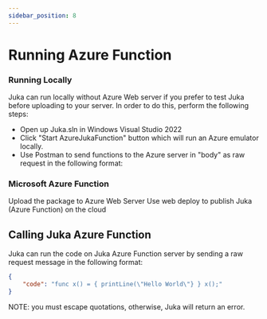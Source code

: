 ```yaml
---
sidebar_position: 8
---
```


# Running Azure Function

### Running Locally
Juka can run locally without Azure Web server if you prefer to 
test Juka before uploading to your server.
In order to do this, perform the following steps:
- Open up Juka.sln in Windows Visual Studio 2022
- Click "Start AzureJukaFunction" button which will run an Azure emulator locally.
- Use Postman to send functions to the Azure server in "body" as raw request in the following format:


### Microsoft Azure Function
Upload the package to Azure Web Server
Use web deploy to publish Juka (Azure Function) on the cloud

## Calling Juka Azure Function

Juka can run the code on Juka Azure Function server by sending a raw request message in the following format:

```json
{
    "code": "func x() = { printLine(\"Hello World\"} } x();"
}
```

NOTE: you must escape quotations, otherwise, Juka will return an error.